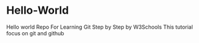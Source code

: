 # Hello-World
Hello world Repo For Learning Git
Step by Step by W3Schools
This tutorial focus on git and github
